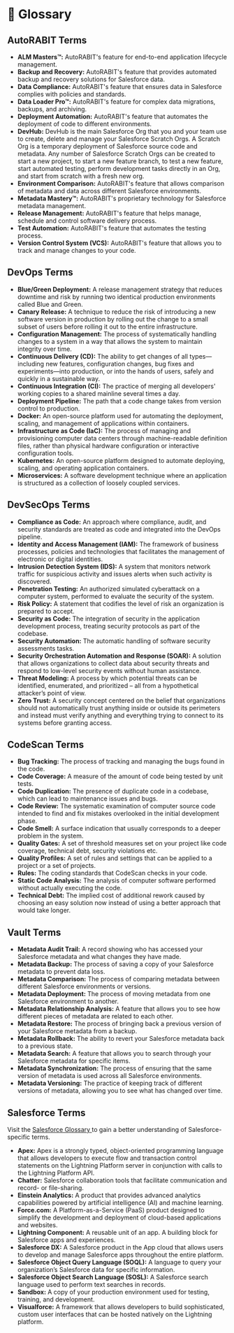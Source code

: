 # 📙 Glossary

## **AutoRABIT Terms**

* **ALM Masters™:** AutoRABIT's feature for end-to-end application lifecycle management.
* **Backup and Recovery:** AutoRABIT's feature that provides automated backup and recovery solutions for Salesforce data.
* **Data Compliance:** AutoRABIT's feature that ensures data in Salesforce complies with policies and standards.
* **Data Loader Pro™:** AutoRABIT's feature for complex data migrations, backups, and archiving.
* **Deployment Automation:** AutoRABIT's feature that automates the deployment of code to different environments.
* **DevHub:** DevHub is the main Salesforce Org that you and your team use to create, delete and manage your Salesforce Scratch Orgs. A Scratch Org is a temporary deployment of Salesforce source code and metadata. Any number of Salesforce Scratch Orgs can be created to start a new project, to start a new feature branch, to test a new feature, start automated testing, perform development tasks directly in an Org, and start from scratch with a fresh new org.
* **Environment Comparison:** AutoRABIT's feature that allows comparison of metadata and data across different Salesforce environments.
* **Metadata Mastery™:** AutoRABIT's proprietary technology for Salesforce metadata management.
* **Release Management:** AutoRABIT's feature that helps manage, schedule and control software delivery process.
* **Test Automation:** AutoRABIT's feature that automates the testing process.
* **Version Control System (VCS):** AutoRABIT's feature that allows you to track and manage changes to your code.

## **DevOps Terms**

* **Blue/Green Deployment:** A release management strategy that reduces downtime and risk by running two identical production environments called Blue and Green.
* **Canary Release:** A technique to reduce the risk of introducing a new software version in production by rolling out the change to a small subset of users before rolling it out to the entire infrastructure.
* **Configuration Management:** The process of systematically handling changes to a system in a way that allows the system to maintain integrity over time.
* **Continuous Delivery (CD):** The ability to get changes of all types—including new features, configuration changes, bug fixes and experiments—into production, or into the hands of users, safely and quickly in a sustainable way.
* **Continuous Integration (CI):** The practice of merging all developers' working copies to a shared mainline several times a day.
* **Deployment Pipeline:** The path that a code change takes from version control to production.
* **Docker:** An open-source platform used for automating the deployment, scaling, and management of applications within containers.
* **Infrastructure as Code (IaC):** The process of managing and provisioning computer data centers through machine-readable definition files, rather than physical hardware configuration or interactive configuration tools.
* **Kubernetes:** An open-source platform designed to automate deploying, scaling, and operating application containers.
* **Microservices:** A software development technique where an application is structured as a collection of loosely coupled services.

## **DevSecOps Terms**

* **Compliance as Code:** An approach where compliance, audit, and security standards are treated as code and integrated into the DevOps pipeline.
* **Identity and Access Management (IAM):** The framework of business processes, policies and technologies that facilitates the management of electronic or digital identities.
* **Intrusion Detection System (IDS):** A system that monitors network traffic for suspicious activity and issues alerts when such activity is discovered.
* **Penetration Testing:** An authorized simulated cyberattack on a computer system, performed to evaluate the security of the system.
* **Risk Policy:** A statement that codifies the level of risk an organization is prepared to accept.
* **Security as Code:** The integration of security in the application development process, treating security protocols as part of the codebase.
* **Security Automation:** The automatic handling of software security assessments tasks.
* **Security Orchestration Automation and Response (SOAR):** A solution that allows organizations to collect data about security threats and respond to low-level security events without human assistance.
* **Threat Modeling:** A process by which potential threats can be identified, enumerated, and prioritized – all from a hypothetical attacker’s point of view.
* **Zero Trust:** A security concept centered on the belief that organizations should not automatically trust anything inside or outside its perimeters and instead must verify anything and everything trying to connect to its systems before granting access.

## **CodeScan Terms**

* **Bug Tracking:** The process of tracking and managing the bugs found in the code.
* **Code Coverage:** A measure of the amount of code being tested by unit tests.
* **Code Duplication:** The presence of duplicate code in a codebase, which can lead to maintenance issues and bugs.
* **Code Review:** The systematic examination of computer source code intended to find and fix mistakes overlooked in the initial development phase.
* **Code Smell:** A surface indication that usually corresponds to a deeper problem in the system.
* **Quality Gates:** A set of threshold measures set on your project like code coverage, technical debt, security violations etc.
* **Quality Profiles:** A set of rules and settings that can be applied to a project or a set of projects.
* **Rules:** The coding standards that CodeScan checks in your code.
* **Static Code Analysis:** The analysis of computer software performed without actually executing the code.
* **Technical Debt:** The implied cost of additional rework caused by choosing an easy solution now instead of using a better approach that would take longer.

## **Vault Terms**

* **Metadata Audit Trail:** A record showing who has accessed your Salesforce metadata and what changes they have made.
* **Metadata Backup:** The process of saving a copy of your Salesforce metadata to prevent data loss.
* **Metadata Comparison:** The process of comparing metadata between different Salesforce environments or versions.
* **Metadata Deployment:** The process of moving metadata from one Salesforce environment to another.
* **Metadata Relationship Analysis:** A feature that allows you to see how different pieces of metadata are related to each other.
* **Metadata Restore:** The process of bringing back a previous version of your Salesforce metadata from a backup.
* **Metadata Rollback:** The ability to revert your Salesforce metadata back to a previous state.
* **Metadata Search:** A feature that allows you to search through your Salesforce metadata for specific items.
* **Metadata Synchronization:** The process of ensuring that the same version of metadata is used across all Salesforce environments.
* **Metadata Versioning:** The practice of keeping track of different versions of metadata, allowing you to see what has changed over time.

## **Salesforce Terms**

Visit the [Salesforce Glossary ](https://help.salesforce.com/s/articleView?id=sf.glossary.htm\&type=5)to gain a better understanding of Salesforce-specific terms.

* **Apex:** Apex is a strongly typed, object-oriented programming language that allows developers to execute flow and transaction control statements on the Lightning Platform server in conjunction with calls to the Lightning Platform API.&#x20;
* **Chatter:** Salesforce collaboration tools that facilitate communication and record- or file-sharing.&#x20;
* **Einstein Analytics:** A product that provides advanced analytics capabilities powered by artificial intelligence (AI) and machine learning.
* **Force.com:** A Platform-as-a-Service (PaaS) product designed to simplify the development and deployment of cloud-based applications and websites.
* **Lightning Component:** A reusable unit of an app. A building block for Salesforce apps and experiences.
* **Salesforce DX:** A Salesforce product in the App cloud that allows users to develop and manage Salesforce apps throughout the entire platform.
* **Salesforce Object Query Language (SOQL):** A language to query your organization’s Salesforce data for specific information.
* **Salesforce Object Search Language (SOSL):** A Salesforce search language used to perform text searches in records.
* **Sandbox:** A copy of your production environment used for testing, training, and development.
* **Visualforce:** A framework that allows developers to build sophisticated, custom user interfaces that can be hosted natively on the Lightning platform.

